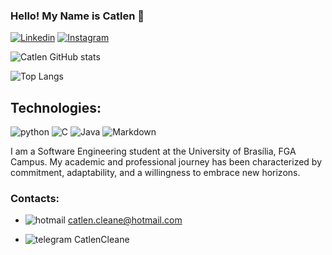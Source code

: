 ### Hello! My Name is Catlen 👋

[![Linkedin](https://img.shields.io/badge/LinkedIn-0077B5?style=for-the-badge&logo=linkedin&logoColor=white)](https://www.linkedin.com/public-profile/settings?lipi=urn%3Ali%3Apage%3Ad_flagship3_profile_self_edit_contact-info%3BIoJN377lRwqGIXB1%2Bp49aQ%3D%3D)
[![Instagram](https://img.shields.io/badge/Instagram-E4405F?style=for-the-badge&logo=instagram&logoColor=white)](https://instagram.com/catlencleane)

![Catlen GitHub stats](https://github-readme-stats.vercel.app/api?username=catlenc&show_icons=true&theme=radical)


![Top Langs](https://github-readme-stats.vercel.app/api/top-langs/?username=catlenc&hide_progress=true)

## Technologies:

![python](https://img.shields.io/badge/Python-3776AB?style=for-the-badge&logo=python&logoColor=white)
![C](https://img.shields.io/badge/C-00599C?style=for-the-badge&logo=c&logoColor=white)
![Java](https://img.shields.io/badge/Java-ED8B00?style=for-the-badge&logo=openjdk&logoColor=white)
![Markdown](https://img.shields.io/badge/Markdown-000000?style=for-the-badge&logo=markdown&logoColor=white)

I am a Software Engineering student at the University of Brasília, FGA Campus. My academic and professional journey has been characterized by commitment, adaptability, and a willingness to embrace new horizons.

### Contacts:

- ![hotmail](https://img.shields.io/badge/Microsoft_Outlook-0078D4?style=for-the-badge&logo=microsoft-outlook&logoColor=white)   catlen.cleane@hotmail.com

- ![telegram](https://img.shields.io/badge/Telegram-2CA5E0?style=for-the-badge&logo=telegram&logoColor=white)     CatlenCleane